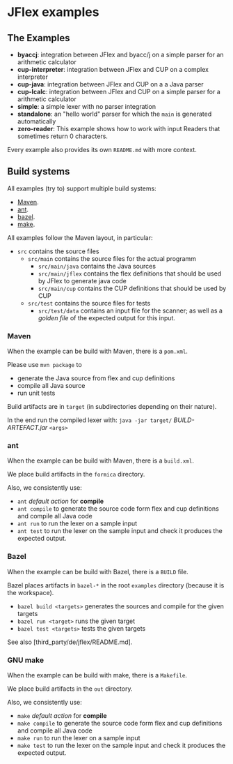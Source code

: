 # JFlex examples

## The Examples

* **byaccj**:
  integration between JFlex and byacc/j on a simple parser for an arithmetic calculator
* **cup-interpreter**:
  integration between JFlex and CUP on a complex interpreter
* **cup-java**:
  integration between JFlex and CUP on a a Java parser
* **cup-lcalc**:
  integration between JFlex and CUP on a simple parser for a arithmetic calculator
* **simple**:
  a simple lexer with no parser integration
* **standalone**:
  an "hello world" parser for which the `main` is generated automatically
* **zero-reader**:
  This example shows how to work with input Readers that sometimes return 0
  characters.

Every example also provides its own `README.md` with more context.

## Build systems

All examples (try to) support multiple build systems:
- [Maven](https://maven.apache.org/).
- [ant](https://ant.apache.org/).
- [bazel](https://bazel.build/).
- [make](https://www.gnu.org/software/make). 

All examples follow the Maven layout, in particular:
- `src` contains the source files
  - `src/main` contains the source files for the actual programm
    - `src/main/java` contains the Java sources
    - `src/main/jflex` contains the flex definitions that should be used by JFlex
      to generate java code
    - `src/main/cup` contains the CUP definitions that should be used by CUP  
  - `src/test` contains the source files for tests
    - `src/test/data` contains an input file for the scanner; as well as a _golden file_
      of the expected output for this input.

### Maven

When the example can be build with Maven, there is a `pom.xml`.

Please use `mvn package` to
- generate the Java source from flex and cup definitions
- compile all Java source
- run unit tests

Build artifacts are in `target` (in subdirectories depending on their nature).

In the end run the compiled lexer with:
`java -jar target/` _BUILD-ARTEFACT.jar_ `<args>`

### ant

When the example can be build with Maven, there is a `build.xml`.

We place build artifacts in the `formica` directory.

Also, we consistently use:
- `ant` _default action_ for **compile**
- `ant compile` to generate the source code form flex and cup definitions
   and compile all Java code
- `ant run` to run the lexer on a sample input
- `ant test` to run the lexer on the sample input and check it produces
  the expected output.

### Bazel

When the example can be build with Bazel, there is a `BUILD` file.

Bazel places artifacts in `bazel-*` in the root `examples` directory
(because it is the workspace).

- `bazel build <targets>` generates the sources and compile for the given targets
- `bazel run <target>`  runs the given target
- `bazel test <targets>` tests the given targets

See also [third_party/de/jflex/README.md].

### GNU make

When the example can be build with make, there is a `Makefile`.

We place build artifacts in the `out` directory.

Also, we consistently use:
- `make` _default action_ for **compile**
- `make compile` to generate the source code form flex and cup definitions
   and compile all Java code
- `make run` to run the lexer on a sample input
- `make test` to run the lexer on the sample input and check it produces
  the expected output.
